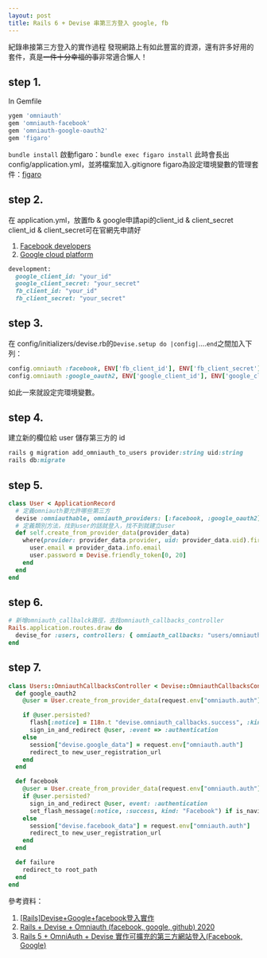 ```yaml
---
layout: post
title: Rails 6 + Devise 串第三方登入 google, fb
---
```


紀錄串接第三方登入的實作過程
發現網路上有如此豐富的資源，還有許多好用的套件，真是<del>一件十分幸福的事</del>非常適合懶人！

## step 1.

In Gemfile

```ruby
ygem 'omniauth'
gem 'omniauth-facebook'
gem 'omniauth-google-oauth2'
gem 'figaro'
```
`bundle install`
啟動figaro：`bundle exec figaro install`
此時會長出config/application.yml，並將檔案加入.gitignore
figaro為設定環境變數的管理套件：[figaro](https://github.com/laserlemon/figaro)

## step 2.

在 application.yml，放置fb & google申請api的client_id & client_secret
client_id & client_secret可在官網先申請好
1. [Facebook developers](https://developers.facebook.com)
2. [Google cloud platform](https://cloud.google.com)

```ruby
development:
  google_client_id: "your_id"
  google_client_secret: "your_secret"
  fb_client_id: "your_id"
  fb_client_secret: "your_secret"
```
## step 3.

在 config/initializers/devise.rb的`Devise.setup do |config|`....`end`之間加入下列：

```ruby
config.omniauth :facebook, ENV['fb_client_id'], ENV['fb_client_secret'], scope: "public_profile,email", info_fields: "email,name"
config.omniauth :google_oauth2, ENV['google_client_id'], ENV['google_client_secret'],{access_type: "offline", approval_prompt: ""}
```
如此一來就設定完環境變數。

## step 4.

建立新的欄位給 user 儲存第三方的 id
```ruby
rails g migration add_omniauth_to_users provider:string uid:string
rails db:migrate
```

## step 5.

```ruby
class User < ApplicationRecord
  # 定義omniauth要允許哪些第三方
  devise :omniauthable, omniauth_providers: [:facebook, :google_oauth2]
  # 定義類別方法，找到user的話就登入，找不到就建立user
  def self.create_from_provider_data(provider_data)
    where(provider: provider_data.provider, uid: provider_data.uid).first_or_create do |user|
      user.email = provider_data.info.email
      user.password = Devise.friendly_token[0, 20]
    end
  end
end
```

## step 6.

```ruby
# 新增omniauth_callbalck路徑，去找omniauth_callbacks_controller
Rails.application.routes.draw do
  devise_for :users, controllers: { omniauth_callbacks: "users/omniauth_callbacks" }
end
```

## step 7.

```ruby
class Users::OmniauthCallbacksController < Devise::OmniauthCallbacksController
  def google_oauth2
    @user = User.create_from_provider_data(request.env["omniauth.auth"])

    if @user.persisted?
      flash[:notice] = I18n.t "devise.omniauth_callbacks.success", :kind => "Google"
      sign_in_and_redirect @user, :event => :authentication
    else
      session["devise.google_data"] = request.env["omniauth.auth"]
      redirect_to new_user_registration_url
    end
  end

  def facebook
    @user = User.create_from_provider_data(request.env["omniauth.auth"])
    if @user.persisted?
      sign_in_and_redirect @user, event: :authentication
      set_flash_message(:notice, :success, kind: "Facebook") if is_navigational_format?
    else
      session["devise.facebook_data"] = request.env["omniauth.auth"]
      redirect_to new_user_registration_url
    end
  end

  def failure
    redirect_to root_path
  end
end
```

參考資料：

1. [[Rails]Devise+Google+facebook登入實作](https://medium.com/@cindyliu923/rails-devise-google-fecebook登入實作-ebfb3170b0a8)
2. [Rails + Devise + Omniauth (facebook, google, github) 2020](https://www.youtube.com/watch?v=Dd8dOAL6WYs&t=2236s)
3. [Rails 5 + OmniAuth + Devise 實作可擴充的第三方網站登入(Facebook, Google)](https://blog.niclin.tw/2017/08/26/rails-5---omniauth---devise-實作可擴充的第三方網站登入facebook-google/)